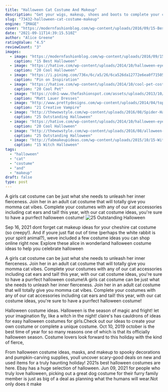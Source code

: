 ```yaml
---
title: "Halloween Cat Costume And Makeup"
description: "Get your wigs, makeup, shoes and boots to complete your costume or just wear everydaywe dont discriminate. Dont forget to check out our bodywear section for shapewear and lingerie for your extra special costumes. We ship your halloween"
slug: "73432-halloween-cat-costume-makeup"
engine: "IMAGE"
cover: "https://modernfashionblog.com/wp-content/uploads/2016/09/15-Best-Halloween-Cat-Makeup-Looks-Ideas-2016-12.jpg"
date: "2021-09-11T14:39:15.510Z"
author: "Alice Greene"
ratingValue: "4.5"
reviewCount: "3"
images:
  - image: "https://modernfashionblog.com/wp-content/uploads/2016/09/15-Best-Halloween-Cat-Makeup-Looks-Ideas-2016-12.jpg"
    caption: "15 Best Halloween"
  - image: "https://hative.com/wp-content/uploads/2014/10/halloween-eye-makeup/13-halloween-eye-makeup-ideas.jpg"
    caption: "20 Cool Halloween"
  - image: "https://i.pinimg.com/736x/6c/a5/26/6ca526da12772e6ea0f71505d26a1b38--freddy--puppet.jpg"
    caption: "Pin on Inspiration"
  - image: "https://hative.com/wp-content/uploads/2014/10/cool-pet-costumes/8-cool-pet-costumes.jpg"
    caption: "20 Cool Pet"
  - image: "https://cdn1-www.thefashionspot.com/assets/uploads/2013/10/Matt-Lauer-3.jpg"
    caption: "Matt Lauer Dresses"
  - image: "http://www.prettydesigns.com/wp-content/uploads/2014/04/top-10-diy-creative-diy-halloween-makeup_02-634x878.jpg"
    caption: "21 Creative Vampire"
  - image: "http://thewowstyle.com/wp-content/uploads/2016/08/Spider-Halloween-Eye-Makeup.jpg"
    caption: "25 Outstanding Halloween"
  - image: "https://hative.com/wp-content/uploads/2014/10/halloween-eye-makeup/9-halloween-eye-makeup-ideas.jpg"
    caption: "20 Cool Halloween"
  - image: "http://thewowstyle.com/wp-content/uploads/2016/08/alloween-Witch-Makeup-Ideas.jpg"
    caption: "25 Outstanding Halloween"
  - image: "http://fabmakeupideas.com/wp-content/uploads/2015/10/15-Witch-Halloween-Makeup-Ideas-Looks-Trends-2015-4.jpg"
    caption: "15 Witch Halloween"
tags:
  - "halloween"
  - "cat"
  - "costume"
  - "and"
  - "makeup"
draft: false
type: post
---
```


A girls cat costume can be just what she needs to unleash her inner fierceness. Join her in an adult cat costume that will totally give you momma cat vibes. Complete your costumes with any of our cat accessories including cat ears and tail! this year, with our cat costume ideas, you're sure to have a purrfect halloween costume!
![25 Outstanding Halloween](http://thewowstyle.com/wp-content/uploads/2016/08/alloween-Witch-Makeup-Ideas.jpg "25 Outstanding Halloween")

Sep 16, 2021 dont forget cat makeup ideas for your cheshire cat costume (so creepy!). And if youre just flat out of time (perhaps the white rabbit is your spirit animal?), weve included a few costume ideas you can shop online right now. Explore these alice in wonderland halloween costume ideas to help you celebrate halloween
<!--inArticleAds-->

<!--galleryOne-->

A girls cat costume can be just what she needs to unleash her inner fierceness. Join her in an adult cat costume that will totally give you momma cat vibes. Complete your costumes with any of our cat accessories including cat ears and tail! this year, with our cat costume ideas, you're sure to have a purrfect halloween costume!A girls cat costume can be just what she needs to unleash her inner fierceness. Join her in an adult cat costume that will totally give you momma cat vibes. Complete your costumes with any of our cat accessories including cat ears and tail! this year, with our cat costume ideas, you're sure to have a purrfect halloween costume!
<!--inArticleAds-->

<!--galleryTwo-->

Halloween costume ideas. Halloween is the season of magic and fright! let your imagination fly, like a witch in the night! claire's has cauldrons of ideas for easy halloween costumes for girls.Check out our ideas to create your own costume or complete a unique costume. Oct 10, 2019 october is the best time of year for so many reasons  one of which is that its officially halloween season. Costume lovers look forward to this holiday with the kind of fierce,
<!--galleryThree-->

From halloween costume ideas, masks, and makeup to spooky decorations and pumpkin-carving supplies, youll uncover scary-good deals on new and used items for a truly haunting holiday! 2021s best halloween costumes are here. Ebay has a huge selection of halloween. Jun 09, 2021 for people who truly love halloween, picking out a great dog costume for their furry family member is just as big of a deal as planning what the humans will wear.Not only does it make